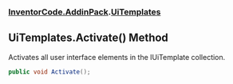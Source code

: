 ### [InventorCode\.AddinPack](InventorCode.AddinPack.md 'InventorCode\.AddinPack').[UiTemplates](InventorCode.AddinPack.UiTemplates.md 'InventorCode\.AddinPack\.UiTemplates')

## UiTemplates\.Activate\(\) Method

Activates all user interface elements in the IUiTemplate collection\.

```csharp
public void Activate();
```